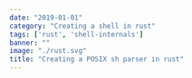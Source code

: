 ```yaml
---
date: "2019-01-01"
category: "Creating a shell in rust"
tags: ['rust', 'shell-internals']
banner: ""
image: "./rust.svg"
title: "Creating a POSIX sh parser in rust"
---
```

